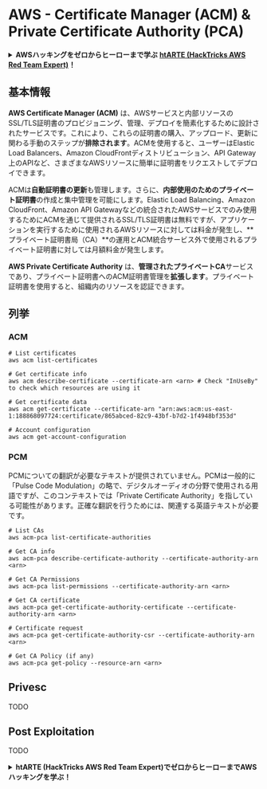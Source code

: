 # AWS - Certificate Manager (ACM) & Private Certificate Authority (PCA)

<details>

<summary><strong>AWSハッキングをゼロからヒーローまで学ぶ</strong> <a href="https://training.hacktricks.xyz/courses/arte"><strong>htARTE (HackTricks AWS Red Team Expert)</strong></a><strong>！</strong></summary>

HackTricksをサポートする他の方法:

* **HackTricksにあなたの会社を広告したい**、または**HackTricksをPDFでダウンロードしたい**場合は、[**サブスクリプションプラン**](https://github.com/sponsors/carlospolop)をチェックしてください！
* [**公式PEASS & HackTricksグッズ**](https://peass.creator-spring.com)を入手する
* [**The PEASS Family**](https://opensea.io/collection/the-peass-family)を発見する、私たちの独占的な[**NFTs**](https://opensea.io/collection/the-peass-family)のコレクション
* 💬 [**Discordグループ**](https://discord.gg/hRep4RUj7f)に**参加する**か、[**telegramグループ**](https://t.me/peass)に参加するか、**Twitter** 🐦 [**@carlospolopm**](https://twitter.com/carlospolopm)で**フォローする**。
* **HackTricks**の[**GitHubリポジトリ**](https://github.com/carlospolop/hacktricks)と[**HackTricks Cloud**](https://github.com/carlospolop/hacktricks-cloud)にPRを提出して、あなたのハッキングのコツを共有する。

</details>

## 基本情報

**AWS Certificate Manager (ACM)** は、AWSサービスと内部リソースのSSL/TLS証明書のプロビジョニング、管理、デプロイを簡素化するために設計されたサービスです。これにより、これらの証明書の購入、アップロード、更新に関わる手動のステップが**排除されます**。ACMを使用すると、ユーザーはElastic Load Balancers、Amazon CloudFrontディストリビューション、API Gateway上のAPIなど、さまざまなAWSリソースに簡単に証明書をリクエストしてデプロイできます。

ACMは**自動証明書の更新**も管理します。さらに、**内部使用のためのプライベート証明書**の作成と集中管理を可能にします。Elastic Load Balancing、Amazon CloudFront、Amazon API Gatewayなどの統合されたAWSサービスでのみ使用するためにACMを通じて提供されるSSL/TLS証明書は無料ですが、アプリケーションを実行するために使用されるAWSリソースに対しては料金が発生し、**プライベート証明書局（CA）**の運用とACM統合サービス外で使用されるプライベート証明書に対しては月額料金が発生します。

**AWS Private Certificate Authority** は、**管理されたプライベートCA**サービスであり、プライベート証明書へのACM証明書管理を**拡張します**。プライベート証明書を使用すると、組織内のリソースを認証できます。

## 列挙

### ACM
```
# List certificates
aws acm list-certificates

# Get certificate info
aws acm describe-certificate --certificate-arn <arn> # Check "InUseBy" to check which resources are using it

# Get certificate data
aws acm get-certificate --certificate-arn "arn:aws:acm:us-east-1:188868097724:certificate/865abced-82c9-43bf-b7d2-1f4948bf353d"

# Account configuration
aws acm get-account-configuration
```
### PCM

PCMについての翻訳が必要なテキストが提供されていません。PCMは一般的に「Pulse Code Modulation」の略で、デジタルオーディオの分野で使用される用語ですが、このコンテキストでは「Private Certificate Authority」を指している可能性があります。正確な翻訳を行うためには、関連する英語テキストが必要です。
```
# List CAs
aws acm-pca list-certificate-authorities

# Get CA info
aws acm-pca describe-certificate-authority --certificate-authority-arn <arn>

# Get CA Permissions
aws acm-pca list-permissions --certificate-authority-arn <arn>

# Get CA certificate
aws acm-pca get-certificate-authority-certificate --certificate-authority-arn <arn>

# Certificate request
aws acm-pca get-certificate-authority-csr --certificate-authority-arn <arn>

# Get CA Policy (if any)
aws acm-pca get-policy --resource-arn <arn>
```
## Privesc

TODO

## Post Exploitation

TODO

<details>

<summary><strong>htARTE (HackTricks AWS Red Team Expert)で<strong>ゼロからヒーローまでAWSハッキングを学ぶ</strong></a><strong>！</strong></summary>

HackTricksをサポートする他の方法:

* **HackTricksにあなたの会社を広告したい**、または**HackTricksをPDFでダウンロードしたい**場合は、[**サブスクリプションプラン**](https://github.com/sponsors/carlospolop)をチェックしてください！
* [**公式PEASS & HackTricksグッズ**](https://peass.creator-spring.com)を入手する
* [**The PEASS Family**](https://opensea.io/collection/the-peass-family)を発見し、独占的な[**NFTs**](https://opensea.io/collection/the-peass-family)のコレクションをチェックする
* 💬 [**Discordグループ**](https://discord.gg/hRep4RUj7f)に**参加する**か、[**テレグラムグループ**](https://t.me/peass)に参加する、または**Twitter** 🐦 [**@carlospolopm**](https://twitter.com/carlospolopm)を**フォローする**。
* [**HackTricks**](https://github.com/carlospolop/hacktricks) と [**HackTricks Cloud**](https://github.com/carlospolop/hacktricks-cloud) のgithubリポジトリにPRを提出して、あなたのハッキングのコツを**共有する**。

</details>
